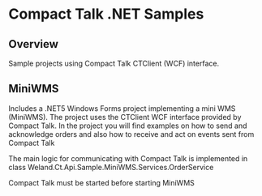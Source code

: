 # Compact Talk .NET Samples

## Overview

Sample projects using Compact Talk CTClient (WCF) interface.

## MiniWMS

Includes a .NET5 Windows Forms project implementing a mini WMS (MiniWMS). The project uses the CTClient WCF interface provided by Compact Talk.
In the project you will find examples on how to send and acknowledge orders and also how to receive and act on events sent from Compact Talk

The main logic for communicating with Compact Talk is implemented in class Weland.Ct.Api.Sample.MiniWMS.Services.OrderService

Compact Talk must be started before starting MiniWMS
